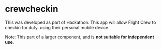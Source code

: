# crewcheckin
This was developed as part of Hackathon.
This app will allow Flight Crew to checkin for duty. using their personal mobile device.

Note: This part of a larger component, and is __not suitable for independent use__.
